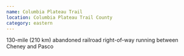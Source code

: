 ```yaml
---
name: Columbia Plateau Trail
location: Columbia Plateau Trail County
category: eastern
---
```


130-mile (210 km) abandoned railroad right-of-way running between Cheney and Pasco
